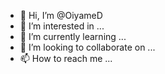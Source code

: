 - 👋 Hi, I’m @OiyameD
- 👀 I’m interested in ...
- 🌱 I’m currently learning ...
- 💞️ I’m looking to collaborate on ...
- 📫 How to reach me ...

<!---
OiyameD/OiyameD is a ✨ special ✨ repository because its `README.md` (this file) appears on your GitHub profile.
You can click the Preview link to take a look at your changes.
--->
